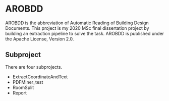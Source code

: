 <!---
  Licensed to the Apache Software Foundation (ASF) under one or more
  contributor license agreements.  See the NOTICE file distributed with
  this work for additional information regarding copyright ownership.
  The ASF licenses this file to You under the Apache License, Version 2.0
  (the "License"); you may not use this file except in compliance with
  the License.  You may obtain a copy of the License at

       http://www.apache.org/licenses/LICENSE-2.0

  Unless required by applicable law or agreed to in writing, software
  distributed under the License is distributed on an "AS IS" BASIS,
  WITHOUT WARRANTIES OR CONDITIONS OF ANY KIND, either express or implied.
  See the License for the specific language governing permissions and
  limitations under the License.
--->

AROBDD
===================================================
AROBDD is the abbreviation of Automatic Reading of Building Design Documents. This project is my 2020 MSc final dissertation project by building an extraction pipeline to solve the task. AROBDD is published
under the Apache License, Version 2.0.

Subproject
----------
There are four subprojects.
- ExtractCoordinateAndText
- PDFMiner_test
- RoomSplit
- Report